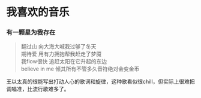 # 我喜欢的音乐

### 有一颗星为我存在

> 翻过山 向大海大喊我过够了冬天  
> 期待爱 用有力拥抱帮我赶走了梦魇  
> 我flow很快 追赶太阳在它升起的东边  
> believe in me 倾其所有不管多久音符绝对会变金币

王以太真的很能写出打动人心的歌词和旋律，这种歌看似很chill，但实际上很难把调唱准，比流行歌难多了。

